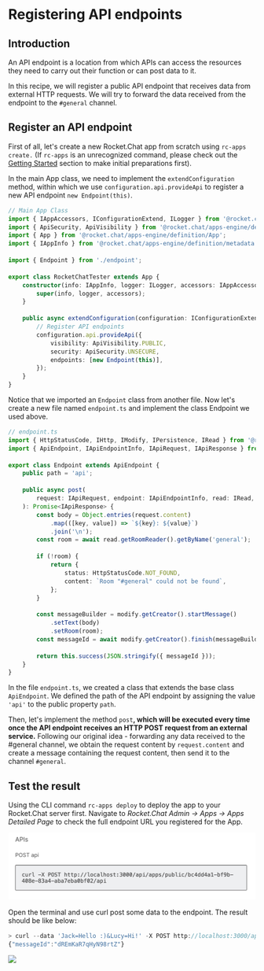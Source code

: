 # Registering API endpoints

## Introduction

An API endpoint is a location from which APIs can access the resources they need to carry out their function or can post data to it.

In this recipe, we will register a public API endpoint that receives data from external HTTP requests. We will try to forward the data received from the endpoint to the `#general` channel.

## Register an API endpoint

First of all, let's create a new Rocket.Chat app from scratch using `rc-apps create.` \(If `rc-apps` is an unrecognized command, please check out the [Getting Started](https://docs.rocket.chat/apps-development/getting-started) section to make initial preparations first\).

In the main App class, we need to implement the `extendConfiguration` method, within which we use `configuration.api.provideApi` to register a new API endpoint `new Endpoint(this)`.

```typescript
// Main App Class
import { IAppAccessors, IConfigurationExtend, ILogger } from '@rocket.chat/apps-engine/definition/accessors';
import { ApiSecurity, ApiVisibility } from '@rocket.chat/apps-engine/definition/api';
import { App } from '@rocket.chat/apps-engine/definition/App';
import { IAppInfo } from '@rocket.chat/apps-engine/definition/metadata';

import { Endpoint } from './endpoint';

export class RocketChatTester extends App {
    constructor(info: IAppInfo, logger: ILogger, accessors: IAppAccessors) {
        super(info, logger, accessors);
    }

    public async extendConfiguration(configuration: IConfigurationExtend) {
        // Register API endpoints
        configuration.api.provideApi({
            visibility: ApiVisibility.PUBLIC,
            security: ApiSecurity.UNSECURE,
            endpoints: [new Endpoint(this)],
        });
    }
}
```

Notice that we imported an `Endpoint` class from another file. Now let's create a new file named `endpoint.ts` and implement the class Endpoint we used above.

```typescript
// endpoint.ts
import { HttpStatusCode, IHttp, IModify, IPersistence, IRead } from '@rocket.chat/apps-engine/definition/accessors';
import { ApiEndpoint, IApiEndpointInfo, IApiRequest, IApiResponse } from '@rocket.chat/apps-engine/definition/api';

export class Endpoint extends ApiEndpoint {
    public path = 'api';

    public async post(
        request: IApiRequest, endpoint: IApiEndpointInfo, read: IRead, modify: IModify, http: IHttp, persis: IPersistence,
    ): Promise<IApiResponse> {
        const body = Object.entries(request.content)
            .map(([key, value]) => `${key}: ${value}`)
            .join('\n');
        const room = await read.getRoomReader().getByName('general');

        if (!room) {
            return {
                status: HttpStatusCode.NOT_FOUND,
                content: `Room "#general" could not be found`,
            };
        }

        const messageBuilder = modify.getCreator().startMessage()
            .setText(body)
            .setRoom(room);
        const messageId = await modify.getCreator().finish(messageBuilder);

        return this.success(JSON.stringify({ messageId }));
    }
}
```

In the file `endpoint.ts`, we created a class that extends the base class `ApiEndpoint`. We defined the path of the API endpoint by assigning the value `'api'` to the public property `path`.

Then, let's implement the method `post`**, which will be executed every time once the API endpoint receives an HTTP POST request from an external service.** Following our original idea - forwarding any data received to the \#general channel, we obtain the request content by `request.content` and create a message containing the request content, then send it to the channel `#general`.

## Test the result

Using the CLI command `rc-apps deploy` to deploy the app to your Rocket.Chat server first. Navigate to _Rocket.Chat Admin -&gt; Apps -&gt; Apps Detailed Page_ to check the full endpoint URL you registered for the App.

![](../../.gitbook/assets/image%20%2819%29%20%282%29%20%281%29.png)

Open the terminal and use curl post some data to the endpoint. The result should be like below:

```typescript
> curl --data 'Jack=Hello :)&Lucy=Hi!' -X POST http://localhost:3000/api/apps/public/bc4dd4a1-bf9b-408e-83a4-aba7eba0bf02/api
{"messageId":"dREmKaR7qHyN98rtZ"}
```

![](../../.gitbook/assets/image%20%2820%29.png)

